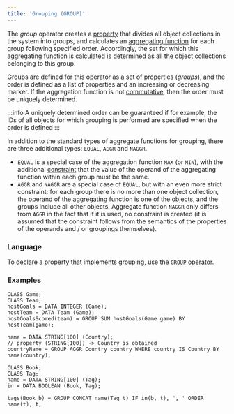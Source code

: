 ```yaml
---
title: 'Grouping (GROUP)'
---
```


The *group* operator creates a [property](Properties.md) that divides all object collections in the system into groups, and calculates an [aggregating function](Set_operations.md#func) for each group following specified order. Accordingly, the set for which this aggregating function is calculated is determined as all the object collections belonging to this group. 

Groups are defined for this operator as a set of properties (*groups*), and the order is defined as a list of properties and an increasing or decreasing marker. If the aggregation function is not [commutative](Set_operations.md#commutative), then the order must be uniquely determined. 


:::info
A uniquely determined order can be guaranteed if for example, the IDs of all objects for which grouping is performed are specified when the order is defined
:::

In addition to the standard types of aggregate functions for grouping, there are three additional types: `EQUAL`, `AGGR` and `NAGGR`.

-   `EQUAL` is a special case of the aggregation function `MAX` (or `MIN`), with the additional [constraint](Constraints.md) that the value of the operand of the aggregating function within each group must be the same. 
-   `AGGR` and `NAGGR` are a special case of `EQUAL`, but with an even more strict constraint: for each group there is no more than one object collection, the operand of the aggregating function is one of the objects, and the groups include all other objects. Aggregate function `NAGGR` only differs from `AGGR` in the fact that if it is used, no constraint is created (it is assumed that the constraint follows from the semantics of the properties of the operands and / or groupings themselves).

### Language

To declare a property that implements grouping, use the [`GROUP` operator](GROUP_operator.md).

### Examples

```lsf
CLASS Game;
CLASS Team;
hostGoals = DATA INTEGER (Game);
hostTeam = DATA Team (Game);
hostGoalsScored(team) = GROUP SUM hostGoals(Game game) BY hostTeam(game);

name = DATA STRING[100] (Country);
// property (STRING[100]) -> Country is obtained
countryName = GROUP AGGR Country country WHERE country IS Country BY name(country); 

CLASS Book;
CLASS Tag;
name = DATA STRING[100] (Tag);
in = DATA BOOLEAN (Book, Tag);

tags(Book b) = GROUP CONCAT name(Tag t) IF in(b, t), ', ' ORDER name(t), t;
```
